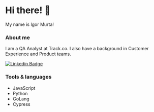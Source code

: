 # Hi there! 👋

My name is Igor Murta!

### About me

I am a QA Analyst at Track.co. 
I also have a background in Customer Experience and Product teams. 

[![Linkedin Badge](https://img.shields.io/badge/-LinkedIn-blue?style=flat-square&logo=Linkedin&logoColor=white&link=https://www.linkedin.com/in/igormurta/)](https://www.linkedin.com/in/igormurta/)

### Tools & languages

- JavaScript
- Python
- GoLang
- Cypress

